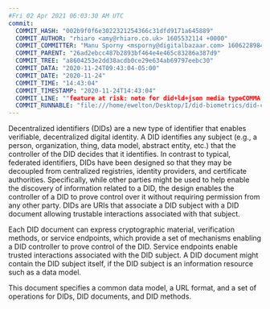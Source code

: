 ```yaml
---
#Fri 02 Apr 2021 06:03:30 AM UTC
commit:
  COMMIT_HASH: "002b9f0f6e3022321254366c31dfd9171a645889"
  COMMIT_AUTHOR: "rhiaro <amy@rhiaro.co.uk> 1605532114 +0000"
  COMMIT_COMMITTER: "Manu Sporny <msporny@digitalbazaar.com> 1606228984 -0500"
  COMMIT_PARENT: "26ad2ebcc487b2893bf464e4e465c83286a387d9"
  COMMIT_TREE: "a8604253e2dd38acdb0ce29e634ab69797eebc30"
  COMMIT_DATA: "2020-11-24T09:43:04-05:00"
  COMMIT_DATE: "2020-11-24"
  COMMIT_TIME: "14:43:04"
  COMMIT_TIMESTAMP: "2020-11-24T14:43:04"
  COMMIT_LINE: ""feature at risk: note for did+ld+json media typeCOMMA for #208"
  COMMIT_RUNNABLE: "file:///home/ewelton/Desktop/I/did-biometrics/did-core-dataset/analysis/gitinfo/002b9f0f6e3022321254366c31dfd9171a645889/snapshot/index.html"
---
```


<section id="abstract">
<p>
<a>Decentralized identifiers</a> (DIDs) are a new type of identifier that
enables verifiable, decentralized digital identity. A <a>DID</a> identifies any
subject (e.g., a person, organization, thing, data model, abstract entity, etc.)
that the controller of the <a>DID</a> decides that it identifies. In contrast to
typical, federated identifiers, DIDs have been designed so that they may be
decoupled from centralized registries, identity providers, and certificate
authorities. Specifically, while other parties might be used to help enable the
discovery of information related to a <a>DID</a>, the design enables the
controller of a <a>DID</a> to prove control over it without requiring permission
from any other party. <a>DID</a>s are URIs that associate a <a>DID subject</a>
with a <a>DID document</a> allowing trustable interactions associated with that
subject.
    </p>
<p>
Each <a>DID document</a> can express cryptographic material, verification
methods, or <a>service endpoints</a>, which provide a set of mechanisms enabling
a <a>DID controller</a> to prove control of the <a>DID</a>. <a>Service
endpoints</a> enable trusted interactions associated with the <a>DID
subject</a>. A <a>DID document</a> might contain the <a>DID subject</a> itself,
if the <a>DID subject</a> is an information resource such as a data model.
    </p>
<p>
This document specifies a common data model, a URL format, and a set of
operations for <a>DIDs</a>, <a>DID documents</a>, and <a>DID methods</a>.
    </p>
</section>
